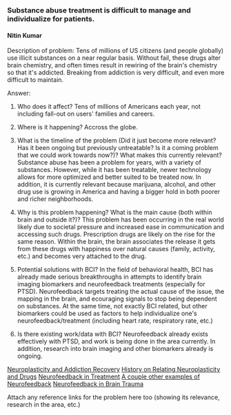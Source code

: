 ### Substance abuse treatment is difficult to manage and individualize for patients.
#### Nitin Kumar

Description of problem: Tens of millions of US citizens (and people globally) use illicit substances on a near regular basis. Without fail, these drugs alter brain chemistry, and often times result in rewiring of the brain's chemistry so that it's addicted. Breaking from addiction is very difficult, and even more difficult to maintain.

Answer:

1. Who does it affect?
Tens of millions of Americans each year, not including fall-out on users' families and careers.

2. Where is it happening?
Accross the globe.

3. What is the timeline of the problem (Did it just become more relevant? Has it been ongoing but previously untreatable? Is it a coming problem that we could work towards now?)? What makes this currently relevant?
Substance abuse has been a problem for years, with a variety of substances. However, while it has been treatable, newer technology allows for more optimized and better suited to be treated now. In addition, it is currently relevant because marijuana, alcohol, and other drug use is growing in America and having a bigger hold in both poorer and richer neighborhoods.

4. Why is this problem happening? What is the main cause (both within brain and outside it?)?
This problem has been occurring in the real world likely due to societal pressure and increased ease in communication and accessing such drugs. Prescription drugs are likely on the rise for the same reason. Within the brain, the brain associates the release it gets from these drugs with happiness over natural causes (family, activity, etc.) and becomes very attached to the drug.

5. Potential solutions with BCI?
In the field of behavioral health, BCI has already made serious breakthroughs in attempts to identify brain imaging biomarkers and neurofeedback treatments (especially for PTSD). Neurofeedback targets treating the actual cause of the issue, the mapping in the brain, and ecouraging signals to stop being dependent on substances. At the same time, not exactly BCI related, but other biomarkers could be used as factors to help individualize one's neurofeedback/treatment (including heart rate, respiratory rate, etc.)

6. Is there existing work/data with BCI?
Neurofeedback already exists effectively with PTSD, and work is being done in the area currently. In addition, research into brain imaging and other biomarkers already is ongoing.

[Neuroplasticity and Addiction Recovery](https://www.psychologytoday.com/blog/ending-addiction-good/201302/neuroplasticity-and-addiction-recovery)
[History on Relating Neuroplasticity and Drugs](http://www.ncbi.nlm.nih.gov/pmc/articles/PMC3878148/)
[Neurofeedback in Treatment](https://www.researchgate.net/profile/Fateme_Dehghani-Arani/publication/45718746_Effectiveness_of_neurofeedback_training_as_a_treatment_for_opioid-dependent_patients/links/53ff60370cf29dd7cb51f2ad.pdf)
[A couple other examples of Neurofeedback](http://www.parkerneurofeedback.com/research-on-substance-abuse/)
[Neurofeedback in Brain Trauma](http://www.addictionpro.com/article/neurofeedback-showing-promise-addressing-tbi)


Attach any reference links for the problem here too (showing its relevance, research in the area, etc.)